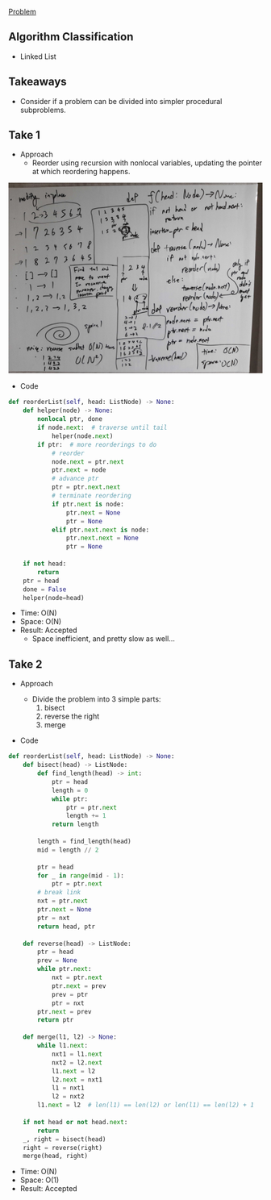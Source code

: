 [Problem](https://leetcode.com/problems/reorder-list/)

## Algorithm Classification
- Linked List

## Takeaways
- Consider if a problem can be divided into simpler procedural subproblems.

## Take 1
- Approach
    - Reorder using recursion with nonlocal variables, updating the pointer at
      which reordering happens.

![](img-1.jpg)
- Code
```python
def reorderList(self, head: ListNode) -> None:
    def helper(node) -> None:
        nonlocal ptr, done
        if node.next:  # traverse until tail
            helper(node.next)
        if ptr:  # more reorderings to do
            # reorder
            node.next = ptr.next
            ptr.next = node
            # advance ptr
            ptr = ptr.next.next
            # terminate reordering
            if ptr.next is node:
                ptr.next = None
                ptr = None
            elif ptr.next.next is node:
                ptr.next.next = None
                ptr = None

    if not head:
        return
    ptr = head
    done = False
    helper(node=head)
```
- Time: O(N)
- Space: O(N)
- Result: Accepted
    - Space inefficient, and pretty slow as well...

## Take 2
- Approach
    - Divide the problem into 3 simple parts:
        1. bisect
        2. reverse the right
        3. merge

- Code
```python
def reorderList(self, head: ListNode) -> None:
    def bisect(head) -> ListNode:
        def find_length(head) -> int:
            ptr = head
            length = 0
            while ptr:
                ptr = ptr.next
                length += 1
            return length

        length = find_length(head)
        mid = length // 2

        ptr = head
        for _ in range(mid - 1):
            ptr = ptr.next
        # break link
        nxt = ptr.next
        ptr.next = None
        ptr = nxt
        return head, ptr

    def reverse(head) -> ListNode:
        ptr = head
        prev = None
        while ptr.next:
            nxt = ptr.next
            ptr.next = prev
            prev = ptr
            ptr = nxt
        ptr.next = prev
        return ptr

    def merge(l1, l2) -> None:
        while l1.next:
            nxt1 = l1.next
            nxt2 = l2.next
            l1.next = l2
            l2.next = nxt1
            l1 = nxt1
            l2 = nxt2
        l1.next = l2  # len(l1) == len(l2) or len(l1) == len(l2) + 1

    if not head or not head.next:
        return
    _, right = bisect(head)
    right = reverse(right)
    merge(head, right)
```
- Time: O(N)
- Space: O(1)
- Result: Accepted

